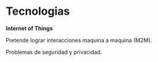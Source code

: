 # Tecnologias

********************************Internet of Things********************************

Pretende lograr interacciones maquina a maquina (M2M).

Problemas de seguridad y privacidad.